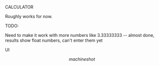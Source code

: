 CALCULATOR

Roughly works for now.


TODO:

Need to make it work with more numbers like 3.33333333 -- almost done, results show float numbers, can't enter them yet

UI



$$machineshot$$
